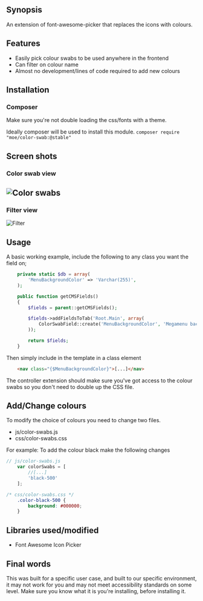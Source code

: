 ## Synopsis
An extension of font-awesome-picker that replaces the icons with colours.

## Features
* Easily pick colour swabs to be used anywhere in the frontend
* Can filter on colour name
* Almost no development/lines of code required to add new colours

## Installation

### Composer
Make sure you're not double loading the css/fonts with a theme.

Ideally composer will be used to install this module. 
```composer require "moe/color-swab:@stable"```

## Screen shots

### Color swab view
![Color swabs](https://raw.githubusercontent.com/peavers/silverstripe-color-swabs/master/images/screens/color-swabs.png "Colour swabs")
---------------------------------------
### Filter view
![Filter](https://raw.githubusercontent.com/peavers/silverstripe-color-swabs/master/images/screens/color-swabs-filter.png "Colour filter")

## Usage
A basic working example, include the following to any class you want the field on; 

```php
    private static $db = array(
        'MenuBackgroundColor' => 'Varchar(255)',
    );

    public function getCMSFields()
    {
        $fields = parent::getCMSFields();

        $fields->addFieldsToTab('Root.Main', array(
            ColorSwabField::create('MenuBackgroundColor', 'Megamenu background colour')
        ));

        return $fields;
    }
```

Then simply include in the template in a class element
```html
    <nav class="{$MenuBackgroundColor}">[...]</nav>  
```

The controller extension should make sure you've got access to the colour swabs so you don't need to double up the CSS file. 

## Add/Change colours
To modify the choice of colours you need to change two files.
 
* js/color-swabs.js
* css/color-swabs.css

For example: To add the colour black make the following changes

```javascript
// js/color-swabs.js    
    var colorSwabs = [
        //[...]
        'black-500'
    ];
```

```css
/* css/color-swabs.css */
    .color-black-500 {
        background: #000000;
    }
```

## Libraries used/modified
* Font Awesome Icon Picker
 
## Final words
This was built for a specific user case, and built to our specific environment, it may not work for you and may not meet accessibility standards on some level. 
Make sure you know what it is you're installing, before installing it. 

